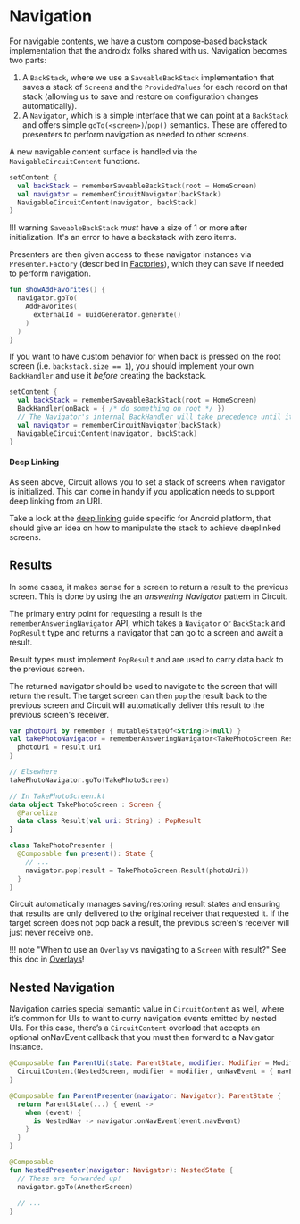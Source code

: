 Navigation
==========

For navigable contents, we have a custom compose-based backstack implementation that the androidx folks shared with us. Navigation becomes two parts:

1. A `BackStack`, where we use a `SaveableBackStack` implementation that saves a stack of `Screen`s and the `ProvidedValues` for each record on that stack (allowing us to save and restore on configuration changes automatically).
2. A `Navigator`, which is a simple interface that we can point at a `BackStack` and offers simple `goTo(<screen>)`/`pop()` semantics. These are offered to presenters to perform navigation as needed to other screens.

A new navigable content surface is handled via the `NavigableCircuitContent` functions.

```kotlin
setContent {
  val backStack = rememberSaveableBackStack(root = HomeScreen)
  val navigator = rememberCircuitNavigator(backStack)
  NavigableCircuitContent(navigator, backStack)
}
```

!!! warning
    `SaveableBackStack` _must_ have a size of 1 or more after initialization. It's an error to have a backstack with zero items.

Presenters are then given access to these navigator instances via `Presenter.Factory` (described in [Factories](https://slackhq.github.io/circuit/factories/)), which they can save if needed to perform navigation.

```kotlin
fun showAddFavorites() {
  navigator.goTo(
    AddFavorites(
      externalId = uuidGenerator.generate()
    )
  )
}
```

If you want to have custom behavior for when back is pressed on the root screen (i.e. `backstack.size == 1`), you should implement your own `BackHandler` and use it _before_ creating the backstack.

```kotlin
setContent {
  val backStack = rememberSaveableBackStack(root = HomeScreen)
  BackHandler(onBack = { /* do something on root */ })
  // The Navigator's internal BackHandler will take precedence until it is at the root screen.
  val navigator = rememberCircuitNavigator(backStack)
  NavigableCircuitContent(navigator, backStack)
}
```

#### Deep Linking
As seen above, Circuit allows you to set a stack of screens when navigator is initialized. This can come in handy if you application needs to support deep linking from an URI.

Take a look at the [deep linking](deep-linking-android.md) guide specific for Android platform, that should give an idea on how to manipulate the stack to achieve deeplinked screens.

## Results

In some cases, it makes sense for a screen to return a result to the previous screen. This is done by using the an _answering Navigator_ pattern in Circuit.

The primary entry point for requesting a result is the `rememberAnsweringNavigator` API, which takes a `Navigator` or `BackStack` and `PopResult` type and returns a navigator that can go to a screen and await a result.

Result types must implement `PopResult` and are used to carry data back to the previous screen.

The returned navigator should be used to navigate to the screen that will return the result. The target screen can then `pop` the result back to the previous screen and Circuit will automatically deliver this result to the previous screen's receiver.

```kotlin
var photoUri by remember { mutableStateOf<String?>(null) }
val takePhotoNavigator = rememberAnsweringNavigator<TakePhotoScreen.Result>(navigator) { result ->
  photoUri = result.uri
}

// Elsewhere
takePhotoNavigator.goTo(TakePhotoScreen)

// In TakePhotoScreen.kt
data object TakePhotoScreen : Screen {
  @Parcelize
  data class Result(val uri: String) : PopResult
}

class TakePhotoPresenter {
  @Composable fun present(): State {
    // ...
    navigator.pop(result = TakePhotoScreen.Result(photoUri))
  }
}
```

Circuit automatically manages saving/restoring result states and ensuring that results are only delivered to the original receiver that requested it. If the target screen does not pop back a result, the previous screen's receiver will just never receive one.

!!! note "When to use an `Overlay` vs navigating to a `Screen` with result?"
    See this doc in [Overlays](https://slackhq.github.io/circuit/overlays/#overlay-vs-popresult)!

## Nested Navigation

Navigation carries special semantic value in `CircuitContent` as well, where it’s common for UIs to want to curry navigation events emitted by nested UIs. For this case, there’s a `CircuitContent` overload that accepts an optional onNavEvent callback that you must then forward to a Navigator instance.

```kotlin
@Composable fun ParentUi(state: ParentState, modifier: Modifier = Modifier) {
  CircuitContent(NestedScreen, modifier = modifier, onNavEvent = { navEvent -> state.eventSink(NestedNav(navEvent)) })
}

@Composable fun ParentPresenter(navigator: Navigator): ParentState {
  return ParentState(...) { event ->
    when (event) {
      is NestedNav -> navigator.onNavEvent(event.navEvent)
    }
  }
}

@Composable 
fun NestedPresenter(navigator: Navigator): NestedState {
  // These are forwarded up!
  navigator.goTo(AnotherScreen)
  
  // ...
}
```
